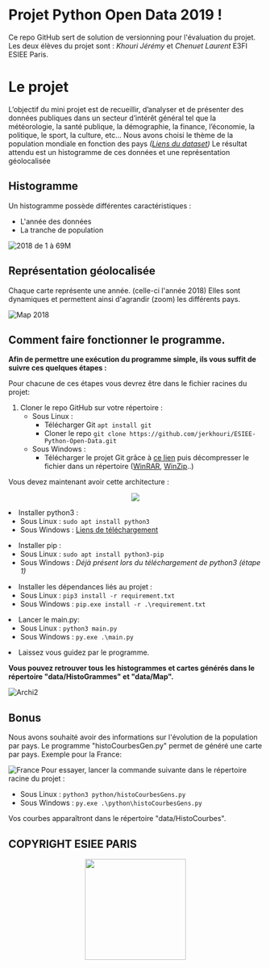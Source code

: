 
# Projet Python Open Data 2019 !

Ce repo GitHub sert de solution de versionning pour l'évaluation du projet.
Les deux élèves du projet sont : *Khouri Jérémy* et *Chenuet Laurent* E3FI ESIEE Paris. 

# Le projet

L’objectif du mini projet est de recueillir, d’analyser et de présenter des données publiques dans un secteur d’intérêt général tel que la météorologie, la santé publique, la démographie, la finance, l’économie, la politique, le sport, la culture, etc… 
Nous avons choisi le thème de la population mondiale en fonction des pays *([Liens du dataset](https://donnees.banquemondiale.org/indicateur/SP.POP.TOTL))*
Le résultat attendu est un histogramme de ces données et une représentation géolocalisée

## Histogramme

Un histogramme possède différentes caractéristiques :

 - L'année des données 
 - La tranche de population 
 
 ![2018 de 1 à 69M](https://user-images.githubusercontent.com/39912632/70306664-ba709700-1807-11ea-99a1-62b3129fceab.png)
## Représentation géolocalisée

Chaque carte représente une année. (celle-ci l'année 2018)
Elles sont dynamiques et permettent ainsi d'agrandir (zoom) les différents pays.

![Map 2018](https://user-images.githubusercontent.com/39912632/70307018-8649a600-1808-11ea-9a78-20dc224a2b4a.png)

## Comment faire fonctionner le programme.

**Afin de permettre une exécution du programme simple, ils vous suffit de suivre ces quelques étapes :**

Pour chacune de ces étapes vous devrez être dans le fichier racines du projet:

1. Cloner le repo GitHub sur votre répertoire :
	-	Sous Linux : 
		-	Télécharger Git `apt install git`
		-	Cloner le repo `git clone https://github.com/jerkhouri/ESIEE-Python-Open-Data.git`
	- Sous Windows :
		- Télécharger le projet Git grâce à [ce lien](https://github.com/jerkhouri/ESIEE-Python-Open-Data.git) puis décompresser le fichier dans un répertoire ([WinRAR](https://www.win-rar.com/postdownload.html?&L=10), [WinZip](https://download.winzip.com/gl/gad/winzip24.exe)..)

Vous devez maintenant avoir cette architecture :
<p align="center">
<img src ="https://user-images.githubusercontent.com/39912632/70307722-189e7980-180a-11ea-816f-1e7f36e15544.png">
</p


2. Installer python3 :
	 - Sous Linux : `sudo apt install python3`
	 - Sous Windows : [Liens de téléchargement](https://www.python.org/ftp/python/3.8.0/python-3.8.0.exe)
3. Installer pip :
	 - Sous Linux : `sudo apt install python3-pip`
	 - Sous Windows : *Déjà présent lors du téléchargement de python3 (étape 1)*
4. Installer les dépendances liés au projet :
	 - Sous Linux : `pip3 install -r requirement.txt`
	 - Sous Windows : `pip.exe install -r .\requirement.txt`
5. Lancer le main.py:
	 -  Sous Linux : `python3 main.py`
	 - Sous Windows : `py.exe .\main.py`
6. Laissez vous guidez par le programme.

**Vous pouvez retrouver tous les histogrammes et cartes générés dans le répertoire "data/HistoGrammes" et "data/Map".**

![Archi2](https://user-images.githubusercontent.com/39912632/70308863-8186f100-180c-11ea-8935-ecff0f27ac40.png)

## Bonus
Nous avons souhaité avoir des informations sur l'évolution de la population par pays.
Le programme "histoCourbesGen.py" permet de généré une carte par pays.
Exemple pour la France:

![France](https://user-images.githubusercontent.com/39912632/68996442-4d1db600-089a-11ea-9000-2a7d5c2757fd.png)
Pour essayer, lancer la commande suivante dans le répertoire racine du projet :

 - Sous Linux : `python3 python/histoCourbesGens.py`
 - Sous Windows : `py.exe .\python\histoCourbesGens.py`
 
 Vos courbes apparaîtront dans le répertoire "data/HistoCourbes".

## COPYRIGHT ESIEE PARIS

<p align="center">
<img  height = 200 src ="https://user-images.githubusercontent.com/39912632/70309553-15a58800-180e-11ea-9cc2-f77e48f07965.png">
</p
